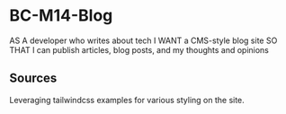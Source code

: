 # BC-M14-Blog
AS A developer who writes about tech I WANT a CMS-style blog site SO THAT I can publish articles, blog posts, and my thoughts and opinions

## Sources
Leveraging tailwindcss examples for various styling on the site.